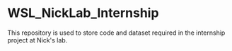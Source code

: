 # WSL_NickLab_Internship

This repository is used to store code and dataset required in the internship project at Nick's lab. 
